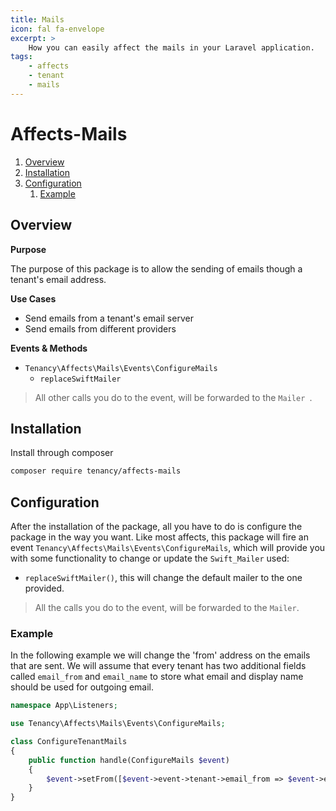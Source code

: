 ```yaml
---
title: Mails
icon: fal fa-envelope
excerpt: >
    How you can easily affect the mails in your Laravel application.
tags:
    - affects
    - tenant
    - mails
---
```


# Affects-Mails

1. [Overview](#overview)
2. [Installation](#installation)
3. [Configuration](#configuration)
    1. [Example](#example)

## Overview

**Purpose**

The purpose of this package is to allow the sending of emails though a tenant's email address.

**Use Cases**

- Send emails from a tenant's email server
- Send emails from different providers

**Events & Methods**

- `Tenancy\Affects\Mails\Events\ConfigureMails`
  - `replaceSwiftMailer`

> All other calls you do to the event, will be forwarded to the `Mailer `.

## Installation
Install through composer
```bash
composer require tenancy/affects-mails
```

## Configuration
After the installation of the package, all you have to do is configure the package in the way you want. Like most affects, this package will fire an event `Tenancy\Affects\Mails\Events\ConfigureMails`, which will provide you with some functionality to change or update the `Swift_Mailer` used:
- `replaceSwiftMailer()`, this will change the default mailer to the one provided.

> All the calls you do to the event, will be forwarded to the `Mailer`.

### Example
In the following example we will change the 'from' address on the emails that are sent.
We will assume that every tenant has two additional fields called `email_from` and `email_name` to store what email and display name should be used for outgoing email.
```php
namespace App\Listeners;

use Tenancy\Affects\Mails\Events\ConfigureMails;

class ConfigureTenantMails
{
    public function handle(ConfigureMails $event)
    {
        $event->setFrom([$event->event->tenant->email_from => $event->event->tenant->email_name]);
    }
}
```